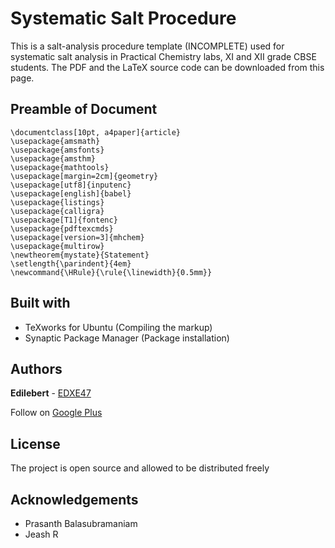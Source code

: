 # Systematic Salt Procedure
This is a salt-analysis procedure template (INCOMPLETE) used for systematic salt analysis in Practical Chemistry labs, XI and XII grade CBSE students. The PDF and the LaTeX source code can be downloaded from this page.
## Preamble of Document
```
\documentclass[10pt, a4paper]{article}
\usepackage{amsmath}
\usepackage{amsfonts}
\usepackage{amsthm}
\usepackage{mathtools}
\usepackage[margin=2cm]{geometry}
\usepackage[utf8]{inputenc}
\usepackage[english]{babel}
\usepackage{listings}
\usepackage{calligra}
\usepackage[T1]{fontenc}
\usepackage{pdftexcmds}
\usepackage[version=3]{mhchem}
\usepackage{multirow}
\newtheorem{mystate}{Statement}
\setlength{\parindent}{4em}
\newcommand{\HRule}{\rule{\linewidth}{0.5mm}}
```
## Built with
* TeXworks for Ubuntu (Compiling the markup)
* Synaptic Package Manager (Package installation)
## Authors
**Edilebert** - [EDXE47](https://github.com/EDXE47)

Follow on [Google Plus](https://plus.google.com/+EDXE47)
## License
The project is open source and allowed to be distributed freely
## Acknowledgements
* Prasanth Balasubramaniam
* Jeash R
